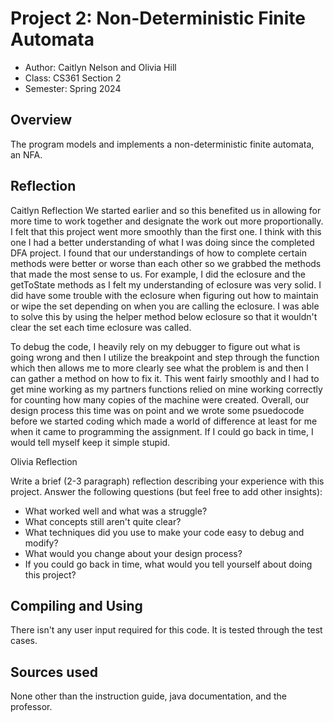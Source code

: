 # Project 2: Non-Deterministic Finite Automata

* Author: Caitlyn Nelson and Olivia Hill
* Class: CS361 Section 2
* Semester: Spring 2024

## Overview

The program models and implements a non-deterministic finite automata, an NFA.

## Reflection

Caitlyn Reflection
We started earlier and so this benefited us in allowing for more time to work together and designate the work out more proportionally. I felt that this project went more smoothly than the first one. I think with this one I had a better understanding of what I was doing since the completed DFA project. I found that our understandings of how to complete certain methods were better or worse than each other so we grabbed the methods that made the most sense to us. For example, I did the eclosure and the getToState methods as I felt my understanding of eclosure was very solid. I did have some trouble with the eclosure when figuring out how to maintain or wipe the set depending on when you are calling the eclosure. I was able to solve this by using the helper method below eclosure so that it wouldn't clear the set each time eclosure was called. 

To debug the code, I heavily rely on my debugger to figure out what is going wrong and then I utilize the breakpoint and step through the function which then allows me to more clearly see what the problem is and then I can gather a method on how to fix it. This went fairly smoothly and I had to get mine working as my partners functions relied on mine working correctly for counting how many copies of the machine were created. Overall, our design process this time was on point and we wrote some psuedocode before we started coding which made a world of difference at least for me when it came to programming the assignment. If I could go back in time, I would tell myself keep it simple stupid.

Olivia Reflection




Write a brief (2-3 paragraph) reflection describing your experience with this
project. Answer the following questions (but feel free to add other insights):
- What worked well and what was a struggle?
- What concepts still aren't quite clear?
- What techniques did you use to make your code easy to debug and modify?
- What would you change about your design process?
- If you could go back in time, what would you tell yourself about doing this project?

## Compiling and Using

There isn't any user input required for this code. It is tested through the test cases.

## Sources used

None other than the instruction guide, java documentation, and the professor.
